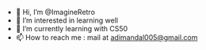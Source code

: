 - 👋 Hi, I’m @ImagineRetro
- 👀 I’m interested in learning well
- 🌱 I’m currently learning with CS50
- 📫 How to reach me : mail at <adimandal005@gmail.com>


<!---
ImagineRetro/ImagineRetro is a ✨ special ✨ repository because its `README.md` (this file) appears on your GitHub profile.
You can click the Preview link to take a look at your changes.
--->
